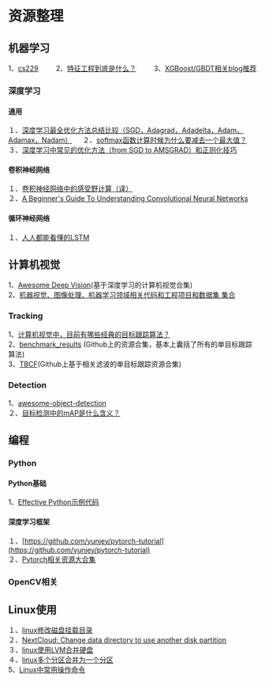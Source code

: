 # 资源整理
## 机器学习
1、[cs229](http://cs229.stanford.edu/syllabus.html)  　　
2、[特征工程到底是什么？](https://www.zhihu.com/question/29316149)   　　
3、[XGBoost/GBDT相关blog推荐](https://zhuanlan.zhihu.com/p/27111288)   　
### 深度学习
#### 通用
１、[深度学习最全优化方法总结比较（SGD，Adagrad，Adadelta，Adam，Adamax，Nadam）](https://zhuanlan.zhihu.com/p/22252270)   　
２、[softmax函数计算时候为什么要减去一个最大值？](https://zhuanlan.zhihu.com/p/29376573 )  　
３、[深度学习中常见的优化方法（from SGD to AMSGRAD）和正则化技巧](https://zhuanlan.zhihu.com/p/36327151)   
#### 卷积神经网络
１、[卷积神经网络中的感受野计算（译）](https://zhuanlan.zhihu.com/p/26663577)   
２、[A Beginner's Guide To Understanding Convolutional Neural Networks](https://adeshpande3.github.io/adeshpande3.github.io/A-Beginner%27s-Guide-To-Understanding-Convolutional-Neural-Networks/)    　　
#### 循环神经网络
１、[人人都能看懂的LSTM](https://zhuanlan.zhihu.com/p/32085405)   
## 计算机视觉
1、[Awesome Deep Vision](https://github.com/kjw0612/awesome-deep-vision)(基于深度学习的计算机视觉合集)  
2、[机器视觉、图像处理、机器学习领域相关代码和工程项目和数据集 集合](https://zhuanlan.zhihu.com/p/20787086)   
### Tracking
1、[计算机视觉中，目前有哪些经典的目标跟踪算法？](https://www.zhihu.com/question/26493945/answer/156025576)   
2、[benchmark_results](https://github.com/foolwood/benchmark_results) (Github上的资源合集，基本上囊括了所有的单目标跟踪算法)  
3、[TBCF](https://github.com/HEscop/TBCF)(Github上基于相关滤波的单目标跟踪资源合集)  

### Detection
1、[awesome-object-detection](https://github.com/amusi/awesome-object-detection)   
２、[目标检测中的mAP是什么含义？](https://www.zhihu.com/question/53405779)   

## 编程
### Python
#### Python基础
1、[Effective Python示例代码](https://github.com/bslatkin/effectivepython)   
#### 深度学习框架
１、[https://github.com/yunjey/pytorch-tutorial](https://github.com/yunjey/pytorch-tutorial)   
２、[Pytorch相关资源大合集](https://github.com/ritchieng/the-incredible-pytorch)  
### OpenCV相关
#### 
## Linux使用
１、[linux修改磁盘挂载目录](https://blog.csdn.net/sunshingheavy/article/details/55253118)   
２、[NextCloud: Change data directory to use another disk partition](https://github.com/nextcloud/nextcloud-snap/wiki/Change-data-directory-to-use-another-disk-partition)  
３、[linux使用LVM合并硬盘](https://www.cnblogs.com/wqcheng/p/6618068.html)   
４、[linux多个分区合并为一个分区](https://www.cnblogs.com/mfryf/p/5047787.html)   
5、[Linux中常用操作命令](http://www.cnblogs.com/laov/p/3541414.html)   
